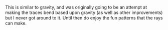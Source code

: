 This is similar to gravity, and was originally going to be an attempt at making the traces bend based upon gravity (as well as other improvements) but I never got around to it. Until then do enjoy the fun patterns that the rays can make.
